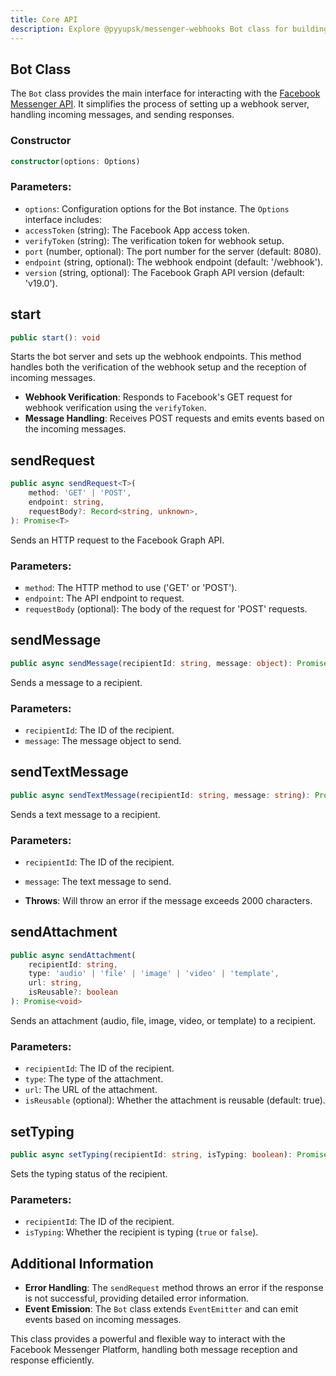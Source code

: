 ```yaml
---
title: Core API
description: Explore @pyyupsk/messenger-webhooks Bot class for building scalable Facebook Messenger bots.
---
```


## Bot Class

The `Bot` class provides the main interface for interacting with the [Facebook Messenger API](https://developers.facebook.com/docs/messenger-platform/). It simplifies the process of setting up a webhook server, handling incoming messages, and sending responses.

### Constructor

```typescript
constructor(options: Options)
```

### Parameters:

- `options`: Configuration options for the Bot instance. The `Options` interface includes:
- `accessToken` (string): The Facebook App access token.
- `verifyToken` (string): The verification token for webhook setup.
- `port` (number, optional): The port number for the server (default: 8080).
- `endpoint` (string, optional): The webhook endpoint (default: '/webhook').
- `version` (string, optional): The Facebook Graph API version (default: 'v19.0').

## start

```typescript
public start(): void
```

Starts the bot server and sets up the webhook endpoints. This method handles both the verification of the webhook setup and the reception of incoming messages.

- **Webhook Verification**: Responds to Facebook's GET request for webhook verification using the `verifyToken`.
- **Message Handling**: Receives POST requests and emits events based on the incoming messages.

## sendRequest<T>

```typescript
public async sendRequest<T>(
    method: 'GET' | 'POST',
    endpoint: string,
    requestBody?: Record<string, unknown>,
): Promise<T>
```

Sends an HTTP request to the Facebook Graph API.

### Parameters:

- `method`: The HTTP method to use ('GET' or 'POST').
- `endpoint`: The API endpoint to request.
- `requestBody` (optional): The body of the request for 'POST' requests.

## sendMessage

```typescript
public async sendMessage(recipientId: string, message: object): Promise<void>
```

Sends a message to a recipient.

### Parameters:

- `recipientId`: The ID of the recipient.
- `message`: The message object to send.

## sendTextMessage

```typescript
public async sendTextMessage(recipientId: string, message: string): Promise<void>
```

Sends a text message to a recipient.

### Parameters:

- `recipientId`: The ID of the recipient.
- `message`: The text message to send.

- **Throws**: Will throw an error if the message exceeds 2000 characters.

## sendAttachment

```typescript
public async sendAttachment(
    recipientId: string,
    type: 'audio' | 'file' | 'image' | 'video' | 'template',
    url: string,
    isReusable?: boolean
): Promise<void>
```

Sends an attachment (audio, file, image, video, or template) to a recipient.

### Parameters:

- `recipientId`: The ID of the recipient.
- `type`: The type of the attachment.
- `url`: The URL of the attachment.
- `isReusable` (optional): Whether the attachment is reusable (default: true).

## setTyping

```typescript
public async setTyping(recipientId: string, isTyping: boolean): Promise<void>
```

Sets the typing status of the recipient.

### Parameters:

- `recipientId`: The ID of the recipient.
- `isTyping`: Whether the recipient is typing (`true` or `false`).

## Additional Information

- **Error Handling**: The `sendRequest` method throws an error if the response is not successful, providing detailed error information.
- **Event Emission**: The `Bot` class extends `EventEmitter` and can emit events based on incoming messages.

This class provides a powerful and flexible way to interact with the Facebook Messenger Platform, handling both message reception and response efficiently.
